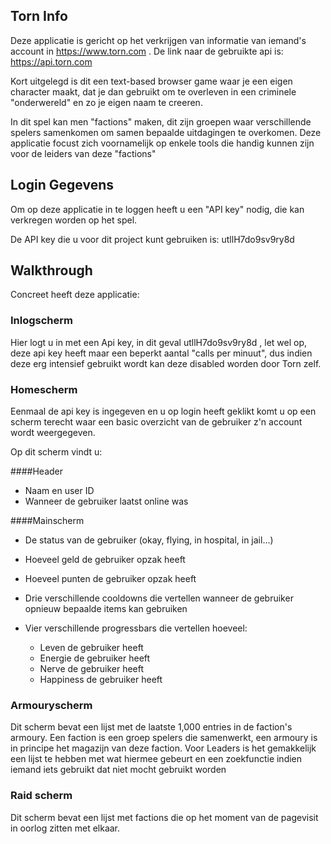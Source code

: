 ## Torn Info

Deze applicatie is gericht op het verkrijgen van informatie van iemand's account in https://www.torn.com . De link naar de gebruikte api is: https://api.torn.com

Kort uitgelegd is dit een text-based browser game waar je een eigen character maakt, dat je dan gebruikt om te overleven in een criminele "onderwereld" en zo je eigen naam te creeren. 

In dit spel kan men "factions" maken, dit zijn groepen waar verschillende spelers samenkomen om samen bepaalde uitdagingen te overkomen. Deze applicatie focust zich voornamelijk op enkele tools die handig kunnen zijn voor de leiders van deze "factions"

## Login Gegevens

Om op deze applicatie in te loggen heeft u een "API key" nodig, die kan verkregen worden op het spel. 

De API key die u voor dit project kunt gebruiken is: utllH7do9sv9ry8d 

## Walkthrough


Concreet heeft deze applicatie:

### Inlogscherm

Hier logt u in met een Api key, in dit geval utllH7do9sv9ry8d , let wel op, deze api key heeft maar een beperkt aantal "calls per minuut", dus indien deze erg intensief gebruikt wordt kan deze disabled worden door Torn zelf.

### Homescherm

Eenmaal de api key is ingegeven en u op login heeft geklikt komt u op een scherm terecht waar een basic overzicht van de gebruiker z'n account wordt weergegeven.

Op dit scherm vindt u:

####Header

- Naam en user ID
- Wanneer de gebruiker laatst online was

####Mainscherm

- De status van de gebruiker (okay, flying, in hospital, in jail...)
- Hoeveel geld de gebruiker opzak heeft
- Hoeveel punten de gebruiker opzak heeft
- Drie verschillende cooldowns die vertellen wanneer de gebruiker opnieuw bepaalde items kan gebruiken

- Vier verschillende progressbars die vertellen hoeveel: 
  * Leven de gebruiker heeft
  * Energie de gebruiker heeft
  * Nerve de gebruiker heeft
  * Happiness de gebruiker heeft
  
  
  
### Armouryscherm

Dit scherm bevat een lijst met de laatste 1,000 entries in de faction's armoury. Een faction is een groep spelers die samenwerkt, een armoury is in principe het magazijn van deze faction. Voor Leaders is het gemakkelijk een lijst te hebben met wat hiermee gebeurt en een zoekfunctie indien iemand iets gebruikt dat niet mocht gebruikt worden

### Raid scherm

Dit scherm bevat een lijst met factions die op het moment van de pagevisit in oorlog zitten met elkaar.
